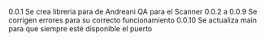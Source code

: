 0.0.1
Se crea libreria para de Andreani QA para el Scanner
0.0.2 a 0.0.9
Se corrigen errores para su correcto funcionamiento
0.0.10
Se actualiza main para que siempre esté disponible el puerto